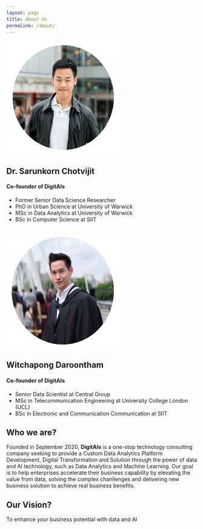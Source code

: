 ```yaml
---
layout: page
title: About Us
permalink: /about/
---
```


<img src='/img/profile/profile_mo.png' width='300' height='300'>

## Dr. Sarunkorn Chotvijit
#### Co-founder of DigitAIs
* Former Senior Data Science Researcher
* PhD in Urban Science at University of Warwick
* MSc in Data Analytics at University of Warwick
* BSc in Computer Science at SIIT

<br>

<img src='/img/profile/profile_mik.png' width='300' height='300'>

## Witchapong Daroontham
#### Co-founder of DigitAIs
* Senior Data Scientist at Central Group
* MSc in Telecommunication Engineering at University College London (UCL)
* BSc in Electronic and Communication Communication at SIIT

## Who we are?
Founded in September 2020, **DigitAIs** is a one-stop technology consulting company seeking to provide a Custom Data Analytics Platform Development, Digital Transformation and Solution through the power of data and AI technology, such as Data Analytics and Machine Learning. Our goal is to help enterprises accelerate their business capability by elevating the value from data, solving the complex chanllenges and delivering new business solution to achieve real business benefits.

## Our Vision?
To enhance your business potential with data and AI
